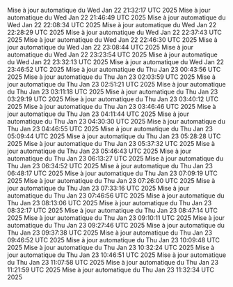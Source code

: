 Mise à jour automatique du Wed Jan 22 21:32:17 UTC 2025
Mise à jour automatique du Wed Jan 22 21:46:49 UTC 2025
Mise à jour automatique du Wed Jan 22 22:08:34 UTC 2025
Mise à jour automatique du Wed Jan 22 22:28:29 UTC 2025
Mise à jour automatique du Wed Jan 22 22:37:43 UTC 2025
Mise à jour automatique du Wed Jan 22 22:46:30 UTC 2025
Mise à jour automatique du Wed Jan 22 23:08:44 UTC 2025
Mise à jour automatique du Wed Jan 22 23:23:54 UTC 2025
Mise à jour automatique du Wed Jan 22 23:32:13 UTC 2025
Mise à jour automatique du Wed Jan 22 23:46:52 UTC 2025
Mise à jour automatique du Thu Jan 23 00:43:56 UTC 2025
Mise à jour automatique du Thu Jan 23 02:03:59 UTC 2025
Mise à jour automatique du Thu Jan 23 02:51:21 UTC 2025
Mise à jour automatique du Thu Jan 23 03:11:18 UTC 2025
Mise à jour automatique du Thu Jan 23 03:29:19 UTC 2025
Mise à jour automatique du Thu Jan 23 03:40:12 UTC 2025
Mise à jour automatique du Thu Jan 23 03:46:46 UTC 2025
Mise à jour automatique du Thu Jan 23 04:11:44 UTC 2025
Mise à jour automatique du Thu Jan 23 04:30:30 UTC 2025
Mise à jour automatique du Thu Jan 23 04:46:55 UTC 2025
Mise à jour automatique du Thu Jan 23 05:09:44 UTC 2025
Mise à jour automatique du Thu Jan 23 05:28:28 UTC 2025
Mise à jour automatique du Thu Jan 23 05:37:32 UTC 2025
Mise à jour automatique du Thu Jan 23 05:46:43 UTC 2025
Mise à jour automatique du Thu Jan 23 06:13:27 UTC 2025
Mise à jour automatique du Thu Jan 23 06:34:52 UTC 2025
Mise à jour automatique du Thu Jan 23 06:48:17 UTC 2025
Mise à jour automatique du Thu Jan 23 07:09:19 UTC 2025
Mise à jour automatique du Thu Jan 23 07:26:00 UTC 2025
Mise à jour automatique du Thu Jan 23 07:33:16 UTC 2025
Mise à jour automatique du Thu Jan 23 07:46:56 UTC 2025
Mise à jour automatique du Thu Jan 23 08:13:06 UTC 2025
Mise à jour automatique du Thu Jan 23 08:32:17 UTC 2025
Mise à jour automatique du Thu Jan 23 08:47:14 UTC 2025
Mise à jour automatique du Thu Jan 23 09:10:11 UTC 2025
Mise à jour automatique du Thu Jan 23 09:27:46 UTC 2025
Mise à jour automatique du Thu Jan 23 09:37:38 UTC 2025
Mise à jour automatique du Thu Jan 23 09:46:52 UTC 2025
Mise à jour automatique du Thu Jan 23 10:09:48 UTC 2025
Mise à jour automatique du Thu Jan 23 10:32:24 UTC 2025
Mise à jour automatique du Thu Jan 23 10:46:51 UTC 2025
Mise à jour automatique du Thu Jan 23 11:07:58 UTC 2025
Mise à jour automatique du Thu Jan 23 11:21:59 UTC 2025
Mise à jour automatique du Thu Jan 23 11:32:34 UTC 2025
